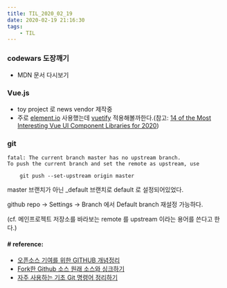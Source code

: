 ```yaml
---
title: TIL_2020_02_19
date: 2020-02-19 21:16:30
tags:
    - TIL
---
```


### codewars 도장깨기
- MDN 문서 다시보기


### Vue.js
- toy project 로 news vendor 제작중
- 주로 [element.io](https://element.eleme.io/#/en-US/component/form) 사용했는데 [vuetify](https://vuetifyjs.com/en/) 적용해볼까한다.(참고: [14 of the Most Interesting Vue UI Component Libraries for 2020](https://www.codeinwp.com/blog/vue-ui-component-libraries/))


### git
```
fatal: The current branch master has no upstream branch.
To push the current branch and set the remote as upstream, use

    git push --set-upstream origin master
``` 
master 브랜치가 아닌 _default 브랜치로 default 로 설정되어있었다.

github repo -> Settings -> Branch 에서 Default branch 재설정 가능하다.

(cf. 메인프로젝트 저장소를 바라보는 remote 를 upstream 이라는 용어를 쓴다고 한다.)


#### # reference:
- [오픈소스 기여를 위한 GITHUB 개념정리](http://guruble.com/%EC%98%A4%ED%94%88%EC%86%8C%EC%8A%A4-%ED%94%84%EB%A1%9C%EC%A0%9D%ED%8A%B8%EC%9D%98-%EC%BB%A8%ED%8A%B8%EB%A6%AC%EB%B7%B0%ED%84%B0%EB%8A%94-%EC%96%B4%EB%96%BB%EA%B2%8C-%EB%90%98%EB%8A%94-%EA%B2%83/)
- [Fork한 Github 소스 원래 소스와 싱크하기](http://www.notforme.kr/archives/1631)
- [자주 사용하는 기초 Git 명령어 정리하기](https://medium.com/@pks2974/%EC%9E%90%EC%A3%BC-%EC%82%AC%EC%9A%A9%ED%95%98%EB%8A%94-%EA%B8%B0%EC%B4%88-git-%EB%AA%85%EB%A0%B9%EC%96%B4-%EC%A0%95%EB%A6%AC%ED%95%98%EA%B8%B0-533b3689db81)

